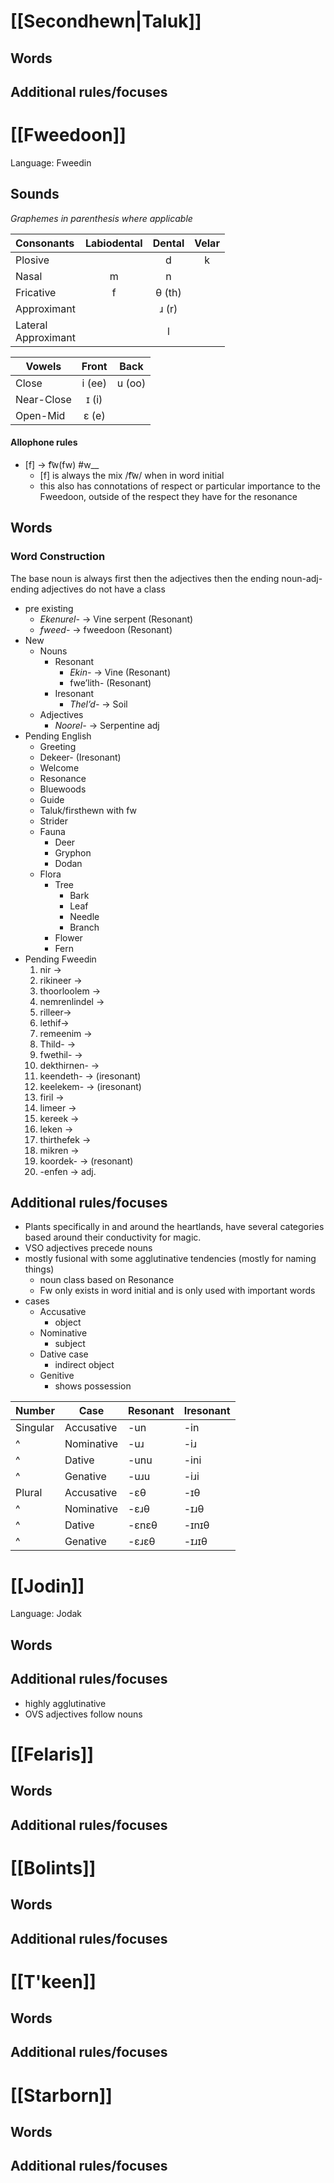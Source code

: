 # [[Secondhewn|Taluk]]
## Words

## Additional rules/focuses
# [[Fweedoon]]
Language: Fweedin
## Sounds
*Graphemes in parenthesis where applicable* 

| Consonants             | Labiodental | Dental | Velar |
|:---------------------- |:-----------:|:------:|:-----:|
| Plosive                |             |   d    |   k   |
| Nasal                  |      m      |   n    |       |
| Fricative              |      f      | θ (th) |       |
| Approximant            |             | ɹ (r)  |       |
| Lateral<br>Approximant |             |   l    |       |

| Vowels     | Front  |  Back  |
| ---------- | :----: | :----: |
| Close      | i (ee) | u (oo) |
| Near-Close | ɪ (i)  |        |
| Open-Mid   | ɛ (e)  |        |
#### Allophone rules
- \[f\] → f͡w(fw) \#w__
	- \[f] is always the mix /f͡w/ when in word initial
	- this also has connotations of respect or particular importance to the Fweedoon, outside of the respect they have for the resonance
## Words
### Word Construction
The base noun is always first then the adjectives then the ending
noun-adj-ending
adjectives do not have a class 
- pre existing
	- *Ekenurel-* → Vine serpent (Resonant)
	- *fweed-* → fweedoon (Resonant)
- New
	- Nouns
		- Resonant
			- *Ekin-* →  Vine (Resonant)
			- fwe’lith- (Resonant)
		- Iresonant
			- *Thel’d-* → Soil 
	- Adjectives
		- *Noorel-* → Serpentine adj
- Pending English
	- Greeting
	- Dekeer- (Iresonant)
	- Welcome
	- Resonance
	- Bluewoods
	- Guide
	- Taluk/firsthewn with fw
	- Strider
	- Fauna
		- Deer
		- Gryphon
		- Dodan
	- Flora
		- Tree
			- Bark
			- Leaf
			- Needle
			- Branch
		- Flower
		- Fern
- Pending Fweedin
	1. nir → 
	2. rikineer → 
	3. thoorloolem → 
	4. nemrenlindel → 
	5. rilleer→ 
	6. lethif→ 
	7. remeenim → 
	8. Thild- → 
	9. fwethil- → 
	10. dekthirnen- → 
	11. keendeth- → (iresonant)
	12. keelekem- → (iresonant)
	13. firil → 
	14. limeer → 
	15. kereek → 
	16. leken → 
	17. thirthefek → 
	18. mikren → 
	19. koordek- → (resonant)
	20. -enfen → adj.
## Additional rules/focuses
- Plants specifically in and around the heartlands, have several categories based around their conductivity for magic. 
- VSO adjectives precede nouns
- mostly fusional with some agglutinative tendencies (mostly for naming things) 
	- noun class based on Resonance
	- Fw only exists in word initial and is only used with important words
- cases 
	- Accusative
		- object
	- Nominative 
		- subject
	- Dative case
		- indirect object
	- Genitive
		- shows possession

| Number   | Case       | Resonant | Iresonant |
| -------- | ---------- | -------- | --------- |
| Singular | Accusative | -un      | -in       |
| ^        | Nominative | -uɹ      | -iɹ       |
| ^        | Dative     | -unu     | -ini      |
| ^        | Genative   | -uɹu     | -iɹi      |
| Plural   | Accusative | -ɛθ      | -ɪθ       |
| ^        | Nominative | -ɛɹθ     | -ɪɹθ      |
| ^        | Dative     | -ɛnɛθ    | -ɪnɪθ     |
| ^        | Genative   | -ɛɹɛθ    | -ɪɹɪθ     |

# [[Jodin]]
Language: Jodak
## Words

## Additional rules/focuses
- highly agglutinative 
- OVS adjectives follow nouns
# [[Felaris]]
## Words

## Additional rules/focuses
# [[Bolints]]
## Words

## Additional rules/focuses
# [[T'keen]]
## Words

## Additional rules/focuses
# [[Starborn]]
## Words

## Additional rules/focuses